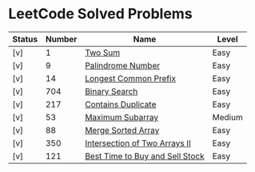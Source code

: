 # LeetCode Solved Problems

| Status | Number | Name                                                                                                  | Level  |
|--------|--------|-------------------------------------------------------------------------------------------------------|--------|
| [v]    | 1      | [Two Sum](solutions/1.%20Two%20Sum.go)                                                                | Easy   |
| [v]    | 9      | [Palindrome Number](./solutions/9.%20Palindrome%20Number.go)                                          | Easy   |
| [v]    | 14     | [Longest Common Prefix](./solutions/14.%20Longest%20Common%20Prefix.go)                               | Easy   |
| [v]    | 704    | [Binary Search](./solutions/704.%20Binary%20Search.go)                                                | Easy   |
| [v]    | 217    | [Contains Duplicate](./solutions/217.%20Contains%20Duplicate.go)                                      | Easy   |
| [v]    | 53     | [Maximum Subarray](./solutions/53.%20Maximum%20Subarray.go)                                           | Medium |
| [v]    | 88     | [Merge Sorted Array](./solutions/88.%20Merge%20Sorted%20Array.go)                                     | Easy   |
| [v]    | 350    | [Intersection of Two Arrays II](./solutions/350.%20Intersection%20of%20Two%20Arrays%20II.go)          | Easy   |
| [v]    | 121    | [Best Time to Buy and Sell Stock](./solutions/121.%20Best%20Time%20to%20Buy%20and%20Sell%20Stock.go)  | Easy   |
